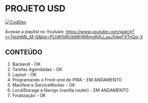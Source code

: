 # PROJETO USD

[![CodDev](https://codinomedeveloper.files.wordpress.com/2018/12/logo-2-e1548064763870.png)](https://coddev.com.br/)

Acesse a playlist no Youtube:
https://www.youtube.com/watch?v=TpjzhMk_M-Q&list=PLhW5jRUibMHW8mgNXJ_saJXAwFXTnQq-3

## CONTEÚDO

1. Backend - OK
2. Tarefas Agendadas - OK
3. Layout - OK
4. Programando o Front-end do PWA - EM ANDAMENTO
5. Manifest e ServiceWorker - OK
6. LocalStorage e Navigo (vanilla router) - EM ANDAMENTO
7. Finalização - OK



